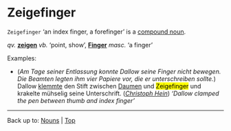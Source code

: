 # Zeigefinger

`Zeigefinger` ‘an index finger, a forefinger’ is a [compound noun](../../compoundNouns.md).

*qv.* **[zeigen](../../../verbs/z/ze/zeigen.md)** *vb.* ‘point, show’, **[Finger](../../f/fi/Finger.md)** *masc.* ‘a finger’

Examples:
- (*Am Tage seiner Entlassung konnte Dallow seine Finger nicht bewegen. Die Beamten legten ihm vier Papiere vor, die er unterschreiben sollte.*) Dallow [klemmte](../../../verbs/k/kl/klemmen.md) den Stift zwischen [Daumen](../../d/da/Daumen.md) und <mark>Zeigefinger</mark> und krakelte mühselig seine Unterschrift. (*[Christoph Hein](../../../texts/ChristophHein/DerTangoSpieler.md)*) *‘Dallow clamped the pen between thumb and index finger’*

----

Back up to: [Nouns](../../index.md) | [Top](../../../index.md)
